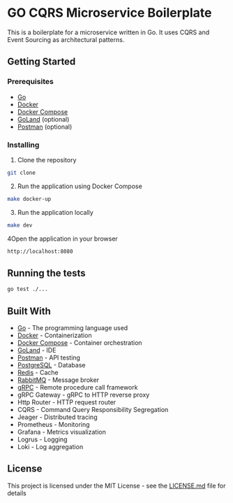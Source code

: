 # GO CQRS Microservice Boilerplate

This is a boilerplate for a microservice written in Go. It uses CQRS and Event Sourcing as architectural patterns.

## Getting Started

### Prerequisites

- [Go](https://golang.org/doc/install)
- [Docker](https://docs.docker.com/install/)
- [Docker Compose](https://docs.docker.com/compose/install/)
- [GoLand](https://www.jetbrains.com/go/) (optional)
- [Postman](https://www.getpostman.com/) (optional)

### Installing

1. Clone the repository

```bash
git clone
```

2. Run the application using Docker Compose

```bash
make docker-up
```

3. Run the application locally

```bash
make dev
```

4Open the application in your browser

```bash
http://localhost:8080
```

## Running the tests

```bash
go test ./...
```

## Built With

- [Go](https://golang.org/) - The programming language used
- [Docker](https://www.docker.com/) - Containerization
- [Docker Compose](https://docs.docker.com/compose/) - Container orchestration
- [GoLand](https://www.jetbrains.com/go/) - IDE
- [Postman](https://www.getpostman.com/) - API testing
- [PostgreSQL](https://www.postgresql.org/) - Database
- [Redis](https://redis.io/) - Cache
- [RabbitMQ](https://www.rabbitmq.com/) - Message broker
- [gRPC](https://grpc.io/) - Remote procedure call framework
- gRPC Gateway - gRPC to HTTP reverse proxy
- Http Router - HTTP request router
- CQRS - Command Query Responsibility Segregation
- Jeager - Distributed tracing
- Prometheus - Monitoring
- Grafana - Metrics visualization
- Logrus - Logging
- Loki - Log aggregation

## License

This project is licensed under the MIT License - see the [LICENSE.md](LICENSE.md) file for details